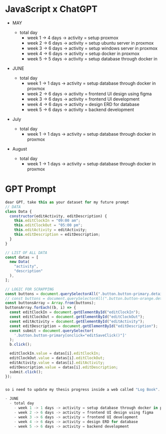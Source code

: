 # JavaScript x ChatGPT

- MAY
  - total day
    - week 1 -> 4 days -> activity = setup proxmox
    - week 2 -> 6 days -> activity = setup ubuntu server in proxmox
    - week 3 -> 6 days -> activity = setup windows server in proxmox
    - week 4 -> 6 days -> activity = setup docker in proxmox
    - week 5 -> 5 days -> activity = setup database through docker in

- JUNE
  - total day
    - week 1 -> 1 days -> activity = setup database through docker in proxmox
    - week 2 -> 6 days -> activity = frontend UI design using figma
    - week 3 -> 6 days -> activity = frontend UI development
    - week 4 -> 6 days -> activity = design ERD for database
    - week 5 -> 6 days -> activity = backend development

- July
  - total day
    - week 1 -> 1 days -> activity = setup database through docker in proxmox

- August
  - total day
    - week 1 -> 1 days -> activity = setup database through docker in proxmox

# GPT Prompt
```javascript
dear GPT, take this as your dataset for my future prompt
// DATA
class Data {
  constructor(editActivity, editDescription) {
    this.editClockIn = "09:00 am";
    this.editClockOut = "05:00 pm";
    this.editActivity = editActivity;
    this.editDescription = editDescription;
  }
}

// LIST OF ALL DATA
const datas = [
  new Data(
    "activity",
    "description"
  ),
];

// LOGIC FOR SCRAPPING
const buttons = document.querySelectorAll(".button.button-primary.detailsbtn");     // BUTTON SUBMIT
// const buttons = document.querySelectorAll(".button.button-orange.detailsbtn");      // BUTTON EDIT
const buttonsArray = Array.from(buttons);
buttonsArray.forEach((b, i) => {
  const editClockIn = document.getElementById("editClockIn");
  const editClockOut = document.getElementById("editClockOut");
  const editActivity = document.getElementById("editActivity");
  const editDescription = document.getElementById("editDescription");
  const submit = document.querySelector(
    '.button.button-primary[onclick="editSaveClick()"]'
  );
  b.click();

  editClockIn.value = datas[i].editClockIn;
  editClockOut.value = datas[i].editClockOut;
  editActivity.value = datas[i].editActivity;
  editDescription.value = datas[i].editDescription;
  submit.click();
});


so i need to update my thesis progress inside a web called "Log Book". It need to be input for each week start from monday until saturday, so the total will be 6 input in each week. I would like to ask your help to make the description inside const datas for the activity i have made for each week, lets start.

- JUNE
  - total day
    - week 1 -> 1 days -> activity = setup database through docker in proxmox
    - week 2 -> 6 days -> activity = frontend UI design using figma
    - week 3 -> 6 days -> activity = frontend UI development
    - week 4 -> 6 days -> activity = design ERD for database
    - week 5 -> 6 days -> activity = backend development